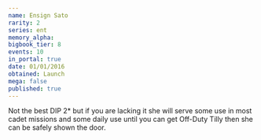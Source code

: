 ```yaml
---
name: Ensign Sato
rarity: 2
series: ent
memory_alpha:
bigbook_tier: 8
events: 10
in_portal: true
date: 01/01/2016
obtained: Launch
mega: false
published: true
---
```


Not the best DIP 2* but if you are lacking it she will serve some use in most cadet missions and some daily use until you can get Off-Duty Tilly then she can be safely shown the door.

